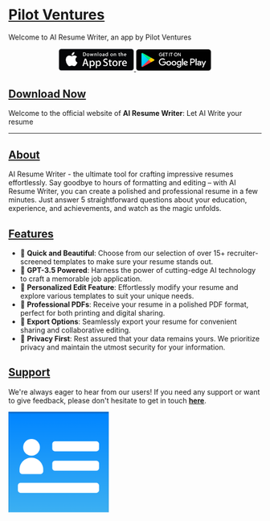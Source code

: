 # **[Pilot Ventures](https://ai-resume-builder.github.io/)**

Welcome to AI Resume Writer, an app by Pilot Ventures

<p align="center">
    <a href="https://apps.apple.com/ca/app/ai-resume-writer/id6463698204">
        <img src="https://raw.githubusercontent.com/AI-Resume-Builder/AI-Resume-Builder.github.io/main/get-apple-store.jpg" alt="Available on the App Store" width="150">
    </a>
    <a href="https://play.google.com/store/apps/details?id=com.wloo.airesume">
        <img src="https://raw.githubusercontent.com/AI-Resume-Builder/AI-Resume-Builder.github.io/main/get-play-store.jpg" alt="Available on Google Play" width="150">
    </a>
</p>

## **[Download Now](https://apps.apple.com/ca/app/ai-resume-writer/id6463698204)**

Welcome to the official website of **AI Resume Writer**: Let AI Write your resume

---

## **[About](https://ai-resume-builder.github.io/)**

AI Resume Writer - the ultimate tool for crafting impressive resumes effortlessly. Say goodbye to hours of formatting and editing – with AI Resume Writer, you can create a polished and professional resume in a few minutes. Just answer 5 straightforward questions about your education, experience, and achievements, and watch as the magic unfolds.

## **[Features](https://ai-resume-builder.github.io/)**

- 🌟 **Quick and Beautiful**: Choose from our selection of over 15+ recruiter-screened templates to make sure your resume stands out.
- 🤖 **GPT-3.5 Powered**: Harness the power of cutting-edge AI technology to craft a memorable job application.
- 📝 **Personalized Edit Feature**: Effortlessly modify your resume and explore various templates to suit your unique needs.
- 📄 **Professional PDFs**: Receive your resume in a polished PDF format, perfect for both printing and digital sharing.
- 🔄 **Export Options**: Seamlessly export your resume for convenient sharing and collaborative editing.
- 🔐 **Privacy First**: Rest assured that your data remains yours. We prioritize privacy and maintain the utmost security for your information.


## **[Support](https://ai-resume-builder.github.io/)**

We're always eager to hear from our users! If you need any support or want to give feedback, please don't hesitate to get in touch **[here](https://forms.gle/dkonS5PPThD3oqVB7)**.

<img src="https://raw.githubusercontent.com/AI-Resume-Builder/airesumewriter.github.io/main/Group%2040.png" width="200"> 

